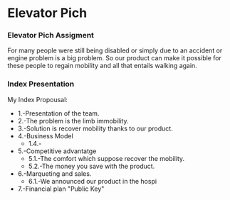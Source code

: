 Elevator  Pich
=========

### Elevator Pich Assigment
For many people were still being disabled or simply due to an accident or engine problem is a big problem. So our product can make it possible for these people to regain mobility and all that entails walking again.

### Index Presentation
My Index Propousal:

* 1.-Presentation of the team.
* 2.-The problem is the limb immobility.
* 3.-Solution is recover mobility thanks to our product.
* 4.-Business Model
  * 1.4.-
* 5.-Competitive advantatge
  * 5.1.-The comfort which suppose recover the mobility.
  * 5.2.-The money you save with the product.
* 6.-Marqueting and sales.
  * 6.1.-We announced our product in the hospi
* 7.-Financial plan
"Public Key"
